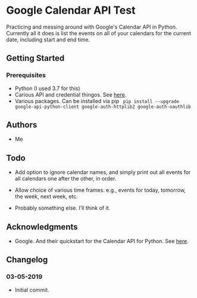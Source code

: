 # Google Calendar API Test

Practicing and messing around with Google's Calendar API in Python. Currently all it does is list the events on all of your calendars for the current date, including start and end time.

## Getting Started

### Prerequisites
* Python (I used 3.7 for this)
* Carious API and credential thingos. See [here](https://developers.google.com/calendar/overview).
* Various packages. Can be installed via pip  `
pip install --upgrade google-api-python-client google-auth-httplib2 google-auth-oauthlib`

## Authors

* Me

## Todo

* Add option to ignore calendar names, and simply print out all events for all calendars one after the other, in order.

* Allow choice of various time frames. e.g., events for today, tomorrow, the week, next week, etc.

* Probably something else. I'll think of it.

## Acknowledgments

* Google. And their quickstart for the Calendar API for Python. See [here](https://developers.google.com/calendar/quickstart/python).

## Changelog
### 03-05-2019
* Initial commit.